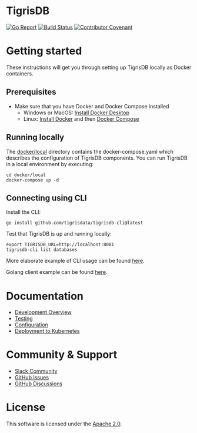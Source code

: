 # TigrisDB

[![Go Report](https://goreportcard.com/badge/github.com/tigrisdata/tigrisdb)](https://goreportcard.com/report/github.com/tigrisdata/tigrisdb)
[![Build Status](https://github.com/tigrisdata/tigrisdb/workflows/Go/badge.svg)]()
[![Contributor Covenant](https://img.shields.io/badge/Contributor%20Covenant-2.1-4baaaa.svg)](CODE_OF_CONDUCT.md)

# Getting started

These instructions will get you through setting up TigrisDB locally as Docker
containers.

## Prerequisites

* Make sure that you have Docker and Docker Compose installed
    * Windows or
      MacOS: [Install Docker Desktop](https://www.docker.com/get-started)
    * Linux: [Install Docker](https://www.docker.com/get-started) and then
      [Docker Compose](https://github.com/docker/compose)

## Running locally

The [docker/local](docker/local) directory contains the docker-compose.yaml
which describes the configuration of TigrisDB components. You can run TigrisDB
in a local environment by executing:

```shell
cd docker/local
docker-compose up -d
```

## Connecting using CLI

Install the CLI:

```shell
go install github.com/tigrisdata/tigrisdb-cli@latest
```

Test that TigrisDB is up and running locally:

```shell
export TIGRISDB_URL=http://localhost:8081
tigrisdb-cli list databases
```

More elaborate example of CLI usage can be
found [here](https://github.com/tigrisdata/tigrisdb-cli/).

Golang client example can be
found [here](https://github.com/tigrisdata/tigrisdb-client-go/).

# Documentation

* [Development Overview](docs/development/overview.md)
* [Testing](docs/development/testing.md)
* [Configuration](docs/configuration.md)
* [Deployment to Kubernetes](docs/deploy_k8s.md)

# Community & Support

* [Slack Community](https://join.slack.com/t/tigrisdatacommunity/shared_invite/zt-16fn5ogio-OjxJlgttJIV0ZDywcBItJQ)
* [GitHub Issues](https://github.com/tigrisdata/tigrisdb/issues)
* [GitHub Discussions](https://github.com/tigrisdata/tigrisdb/discussions)

# License

This software is licensed under the [Apache 2.0](LICENSE).
